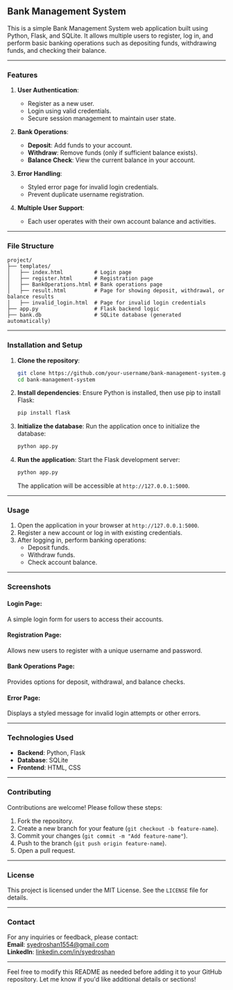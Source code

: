 ## Bank Management System

This is a simple Bank Management System web application built using Python, Flask, and SQLite. It allows multiple users to register, log in, and perform basic banking operations such as depositing funds, withdrawing funds, and checking their balance. 

---

### Features
1. **User Authentication**:
   - Register as a new user.
   - Login using valid credentials.
   - Secure session management to maintain user state.

2. **Bank Operations**:
   - **Deposit**: Add funds to your account.
   - **Withdraw**: Remove funds (only if sufficient balance exists).
   - **Balance Check**: View the current balance in your account.

3. **Error Handling**:
   - Styled error page for invalid login credentials.
   - Prevent duplicate username registration.

4. **Multiple User Support**:
   - Each user operates with their own account balance and activities.

---

### File Structure
```
project/
├── templates/
│   ├── index.html          # Login page
│   ├── register.html       # Registration page
│   ├── BankOperations.html # Bank operations page
│   ├── result.html         # Page for showing deposit, withdrawal, or balance results
│   ├── invalid_login.html  # Page for invalid login credentials
├── app.py                  # Flask backend logic
├── bank.db                 # SQLite database (generated automatically)
```

---

### Installation and Setup

1. **Clone the repository**:
   ```bash
   git clone https://github.com/your-username/bank-management-system.git
   cd bank-management-system
   ```

2. **Install dependencies**:
   Ensure Python is installed, then use pip to install Flask:
   ```bash
   pip install flask
   ```

3. **Initialize the database**:
   Run the application once to initialize the database:
   ```bash
   python app.py
   ```

4. **Run the application**:
   Start the Flask development server:
   ```bash
   python app.py
   ```
   The application will be accessible at `http://127.0.0.1:5000`.

---

### Usage

1. Open the application in your browser at `http://127.0.0.1:5000`.
2. Register a new account or log in with existing credentials.
3. After logging in, perform banking operations:
   - Deposit funds.
   - Withdraw funds.
   - Check account balance.

---

### Screenshots

#### Login Page:
A simple login form for users to access their accounts.

#### Registration Page:
Allows new users to register with a unique username and password.

#### Bank Operations Page:
Provides options for deposit, withdrawal, and balance checks.

#### Error Page:
Displays a styled message for invalid login attempts or other errors.

---

### Technologies Used

- **Backend**: Python, Flask
- **Database**: SQLite
- **Frontend**: HTML, CSS

---

### Contributing

Contributions are welcome! Please follow these steps:

1. Fork the repository.
2. Create a new branch for your feature (`git checkout -b feature-name`).
3. Commit your changes (`git commit -m "Add feature-name"`).
4. Push to the branch (`git push origin feature-name`).
5. Open a pull request.

---

### License

This project is licensed under the MIT License. See the `LICENSE` file for details. 

---

### Contact

For any inquiries or feedback, please contact:  
**Email**: [syedroshan1554@gmail.com](mailto:syedroshan1554@gmail.com)  
**LinkedIn**: [linkedin.com/in/syedroshan](https://linkedin.com/in/syedroshan)  

--- 

Feel free to modify this README as needed before adding it to your GitHub repository. Let me know if you'd like additional details or sections!
